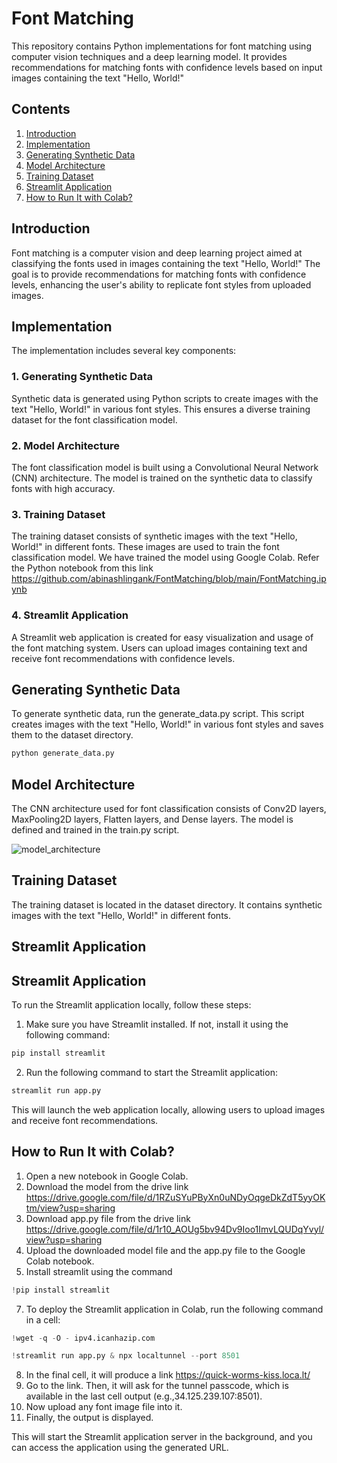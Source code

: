 # Font Matching

This repository contains Python implementations for font matching using computer vision techniques and a deep learning model. It provides recommendations for matching fonts with confidence levels based on input images containing the text "Hello, World!"

## Contents

1. [Introduction](#introduction)
2. [Implementation](#implementation)
3. [Generating Synthetic Data](#generating-synthetic-data)
4. [Model Architecture](#model-architecture)
5. [Training Dataset](#training-dataset)
6. [Streamlit Application](#streamlit-application)
7. [How to Run It with Colab?](#how-to-run-it-with-colab)

## Introduction

Font matching is a computer vision and deep learning project aimed at classifying the fonts used in images containing the text "Hello, World!" The goal is to provide recommendations for matching fonts with confidence levels, enhancing the user's ability to replicate font styles from uploaded images.

## Implementation

The implementation includes several key components:

### 1. Generating Synthetic Data

Synthetic data is generated using Python scripts to create images with the text "Hello, World!" in various font styles. This ensures a diverse training dataset for the font classification model.

### 2. Model Architecture

The font classification model is built using a Convolutional Neural Network (CNN) architecture. The model is trained on the synthetic data to classify fonts with high accuracy.

### 3. Training Dataset

The training dataset consists of synthetic images with the text "Hello, World!" in different fonts. These images are used to train the font classification model.
We have trained the model using Google Colab.
Refer the Python notebook from this link https://github.com/abinashlingank/FontMatching/blob/main/FontMatching.ipynb

### 4. Streamlit Application

A Streamlit web application is created for easy visualization and usage of the font matching system. Users can upload images containing text and receive font recommendations with confidence levels.

## Generating Synthetic Data

To generate synthetic data, run the generate_data.py script. This script creates images with the text "Hello, World!" in various font styles and saves them to the dataset directory.

```bash
python generate_data.py
```

## Model Architecture

The CNN architecture used for font classification consists of Conv2D layers, MaxPooling2D layers, Flatten layers, and Dense layers. The model is defined and trained in the train.py script.


![model_architecture](https://github.com/abinashlingank/FontMatching/assets/114637586/06e95bd4-a78f-4932-829f-1d563abfdbed)

## Training Dataset

The training dataset is located in the dataset directory. It contains synthetic images with the text "Hello, World!" in different fonts.

## Streamlit Application

## Streamlit Application

To run the Streamlit application locally, follow these steps:

1. Make sure you have Streamlit installed. If not, install it using the following command:

```bash
pip install streamlit
```
2. Run the following command to start the Streamlit application:

```bash
streamlit run app.py
```

This will launch the web application locally, allowing users to upload images and receive font recommendations.

## How to Run It with Colab?

1. Open a new notebook in Google Colab.
2. Download the model from the drive link https://drive.google.com/file/d/1RZuSYuPByXn0uNDyOqgeDkZdT5yyOKtm/view?usp=sharing
3. Download app.py file from the drive link https://drive.google.com/file/d/1r10_AOUg5bv94Dv9Ioo1ImvLQUDqYvyl/view?usp=sharing
4. Upload the downloaded model file and the app.py file to the Google Colab notebook.
5. Install streamlit using the command
```python
!pip install streamlit
```
7. To deploy the Streamlit application in Colab, run the following command in a cell:
```python
!wget -q -O - ipv4.icanhazip.com
```

```python
!streamlit run app.py & npx localtunnel --port 8501
```

8. In the final cell, it will produce a link
https://quick-worms-kiss.loca.lt/
9. Go to the link. Then, it will ask for the tunnel passcode, which is available in the last cell output (e.g.,34.125.239.107:8501).
10. Now upload any font image file into it.
11. Finally, the output is displayed.

This will start the Streamlit application server in the background, and you can access the application using the generated URL.
